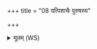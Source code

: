 +++
title = "08 यत्पिशाचैः पुरुषस्य"

+++
<details><summary>मूलम् (WS)</summary>

यत्पिशाचैः पुरुषस्य जग्धं भवत्यात्मनः ।  
आ पीलो प्यायते पुनस्तव चाश्नाति पिप्पलम् । ॥ १८ ॥
</details>